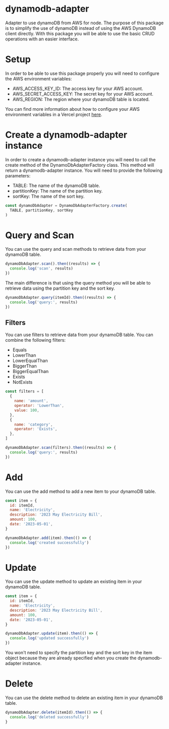 # dynamodb-adapter
Adapter to use dynamoDB from AWS for node. The purpose of this package is to simplify the use of dynamoDB instead of using the AWS DynamoDB client directly. With this package you will be able to use the basic CRUD operations with an easier interface.

# Setup
In order to be able to use this package properly you will need to configure the AWS environment variables:

- AWS_ACCESS_KEY_ID: The access key for your AWS account.
- AWS_SECRET_ACCESS_KEY: The secret key for your AWS account.
- AWS_REGION: The region where your dynamoDB table is located.

You can find more information about how to configure your AWS environment variables in a Vercel project [here](https://vercel.com/guides/how-can-i-use-aws-sdk-environment-variables-on-vercel).

# Create a dynamodb-adapter instance

In order to create a dynamodb-adapter instance you will need to call the create method of the DynamoDbAdapterFactory class. This method will return a dynamodb-adapter instance. You will need to provide the following parameters:
  - TABLE: The name of the dynamoDB table.
  - partitionKey: The name of the partition key.
  - sortKey: The name of the sort key.

```javascript
const dynamoDbAdapter = DynamoDbAdapterFactory.create(
  TABLE, partitionKey, sortKey
)
```

# Query and Scan
You can use the query and scan methods to retrieve data from your dynamoDB table.

```javascript
dynamoDbAdapter.scan().then((results) => {
  console.log('scan', results)
})
```

The main difference is that using the query method you will be able to retrieve data using the partition key and the sort key.

```javascript
dynamoDbAdapter.query(itemId).then((results) => {
  console.log('query:', results)
})
```

## Filters
You can use filters to retrieve data from your dynamoDB table. You can combine the following filters:
  - Equals
  - LowerThan
  - LowerEqualThan
  - BiggerThan
  - BiggerEqualThan
  - Exists
  - NotExists
  

```javascript
const filters = [
  {
    name: 'amount',
    operator: 'LowerThan',
    value: 100,    
  },
  {
    name: 'category',    
    operator: 'Exists',
  },
]

dynamoDbAdapter.scan(filters).then((results) => {
  console.log('query:', results)
})

```

# Add 
You can use the add method to add a new item to your dynamoDB table.

```javascript
const item = {
  id: itemId,
  name: 'Electricity',
  description: '2023 May Electricity Bill',
  amount: 100,
  date: '2023-05-01',
}

dynamoDbAdapter.add(item).then(() => {
  console.log('created successfully')
})
```

# Update
You can use the update method to update an existing item in your dynamoDB table.

```javascript
const item = {
  id: itemId,
  name: 'Electricity',
  description: '2023 May Electricity Bill',
  amount: 100,
  date: '2023-05-01',
}

dynamoDbAdapter.update(item).then(() => {
  console.log('updated successfully')
})
```

You won't need to specify the partition key and the sort key in the item object because they are already specified when you create the dynamodb-adapter instance.

# Delete
You can use the delete method to delete an existing item in your dynamoDB table.

```javascript
dynamoDbAdapter.delete(itemId).then(() => {
  console.log('deleted successfully')
}
```
